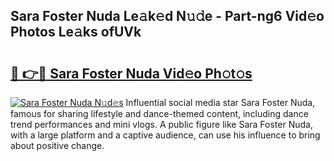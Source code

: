 ## Sara Foster Nuda Le𝚊k𝚎d N𝚞𝚍e - Part-ng6 Vid𝚎o Photos Le𝚊ks ofUVk

# <h2><a href="http://fbg0rmo.evod.top/?m=Sara+Foster+Nuda">🔗 👉🔴 Sara Foster Nuda Vid𝚎o Ph𝚘t𝚘s</a></h2>

[![Sara Foster Nuda N𝚞d𝚎s](https://i.imgur.com/8V9OHl7.gif)](http://fbg0rmo.evod.top/?m=Sara+Foster+Nuda)
Influential social media star Sara Foster Nuda, famous for sharing lifestyle and dance-themed content, including dance trend performances and mini vlogs. A public figure like Sara Foster Nuda, with a large platform and a captive audience, can use his influence to bring about positive change. 
